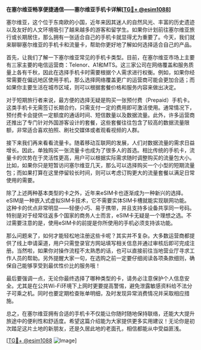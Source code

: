 **在塞尔维亚畅享便捷通信——塞尔维亚手机卡详解[[TG💪+ @esim1088](https://t.me/s/esim1088)]**

塞尔维亚，这个位于东南欧的小国，近年来因其迷人的自然风光、丰富的历史遗迹以及友好的人文环境吸引了越来越多的游客和留学生。如果你计划前往塞尔维亚旅行或长期居住，那么拥有一张适合自己的手机卡就显得尤为重要了。今天，我们就来聊聊塞尔维亚的手机卡和流量卡，帮助你更好地了解如何选择适合自己的产品。

首先，让我们了解一下塞尔维亚常见的手机卡类型。目前，在塞尔维亚市场上主要有三家主要的电信运营商：Telenor、A1和MTS。这三家公司在网络覆盖和服务质量上各有千秋，因此在选择手机卡时需要根据个人需求进行权衡。例如，如果你经常需要在偏远地区使用手机，那么选择网络覆盖更广的运营商可能会更加合适；而如果你主要生活在城市区域，则可以根据套餐价格和服务内容来做出决定。

对于短期旅行者来说，最方便的选择无疑是购买一张预付费（Prepaid）手机卡。这类手机卡无需签订长期合约，只需支付一定的费用即可激活使用。通常情况下，预付费卡会提供一定额度的通话时间、短信数量以及数据流量。此外，许多运营商还推出了专门针对外国游客设计的套餐，这些套餐往往包含了较高的数据流量限额，非常适合喜欢拍照、刷社交媒体或者观看视频的人群。

接下来我们再来看看流量卡。随着移动互联网的发展，人们对数据流量的需求日益增长。因此，单独购买一张流量卡也成为了很多人的首选。相比传统的手机卡，流量卡的优势在于灵活性更高，用户可以根据实际需求随时调整购买的流量包大小。比如，如果你只是短暂访问塞尔维亚几天，那么可以选择购买一个小型的短期流量包；而如果打算在这里停留较长时间，则可以考虑订购更大的流量套餐以满足日常使用的需要。

除了上述两种基本类型的卡之外，近年来eSIM卡也逐渐成为一种新兴的选择。eSIM是一种嵌入式虚拟SIM卡技术，它不需要实体SIM卡槽就能实现联网功能。这种卡的优点非常明显——轻便小巧、易于携带，并且支持多设备共享同一号码。特别是对于经常往返多个国家的商务人士而言，eSIM卡无疑是一个理想之选。不过需要注意的是，使用eSIM卡的前提是你所使用的手机必须支持该功能。

那么问题来了，如何才能轻松地注册这些卡呢？其实并不复杂。大多数运营商都提供了线上申请渠道，用户只需登录官方网站填写相关信息并通过审核后即可完成注册。当然啦，如果你对操作流程不太熟悉的话，也可以直接前往当地营业厅寻求工作人员的帮助。另外提醒大家一句，在选购之前一定要仔细阅读各项条款细则，确保自己能够享受到最优性价比的服务哦！

最后要强调一点，无论你最终选择了哪种类型的卡，请务必注意保护个人信息安全。尤其是在公共Wi-Fi环境下上网时更要提高警惕，避免泄露敏感资料给不法分子可乘之机。同时也要定期检查账单明细，及时发现异常消费情况并采取相应措施。

总之，在塞尔维亚拥有合适的手机卡不仅能让你随时随地保持联络，还能大大提升旅途中的便利性和舒适度。希望这篇介绍能为大家提供更多实用建议！无论你是初次踏足这片土地的新朋友，还是久居此地的老面孔，相信都能从中受益匪浅。

[[TG💪+ @esim1088](https://t.me/s/esim1088) ![Image](https://i.postimg.cc/4NQfJmqS/Snipaste-2025-05-13-00-14-12.png)]